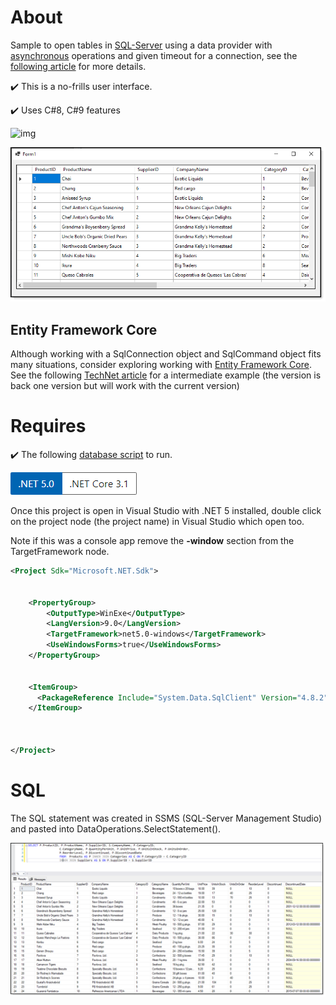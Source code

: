 ﻿# About

Sample to open tables in [SQL-Server](https://docs.microsoft.com/en-us/sql/?view=sql-server-ver15) using a data provider 
with [asynchronous](https://docs.microsoft.com/en-us/dotnet/csharp/programming-guide/concepts/async/) operations and given timeout for a connection, see the [following article](https://social.technet.microsoft.com/wiki/contents/articles/54260.sql-server-freezes-when-connecting-c.aspx) for more details.

:heavy_check_mark: This is a no-frills user interface.

:heavy_check_mark: Uses C#8, C#9 features

![img](https://img.shields.io/badge/Karen%20Payne-MVP-lightgrey)

![screen](assets/f1.png)

## Entity Framework Core

Although working with a SqlConnection object and SqlCommand object fits many situations, consider exploring working with [Entity Framework Core](https://docs.microsoft.com/en-us/ef/core/). See the following [TechNet article](https://social.technet.microsoft.com/wiki/contents/articles/53881.entity-framework-core-3-projections.aspx) for a intermediate example (the version is back one version but will work with the current version)


# Requires 

:heavy_check_mark: The following [database script](https://gist.github.com/karenpayneoregon/9bdf1a7d5310ac1d562b2326d79d6038) to run.

![net5](assets/Versions.png)

Once this project is open in Visual Studio with .NET 5 installed, double click on the project 
node (the project name) in Visual Studio which open too.

Note if this was a console app remove the **-window** section from the TargetFramework node.


```xml
<Project Sdk="Microsoft.NET.Sdk">


	<PropertyGroup>
		<OutputType>WinExe</OutputType>
		<LangVersion>9.0</LangVersion>
		<TargetFramework>net5.0-windows</TargetFramework>
		<UseWindowsForms>true</UseWindowsForms>
	</PropertyGroup>


	<ItemGroup>
	  <PackageReference Include="System.Data.SqlClient" Version="4.8.2" />
	</ItemGroup>



</Project>
```


# SQL

The SQL statement was created in SSMS (SQL-Server Management Studio) and pasted into DataOperations.SelectStatement().

![sql](assets/SQL_Results.png)